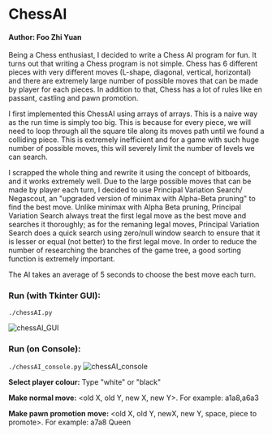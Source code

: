 # ChessAI

#### Author: **Foo Zhi Yuan**

Being a Chess enthusiast, I decided to write a Chess AI program for fun. It turns out that writing a Chess program is not simple. Chess has 6 different pieces with very different moves (L-shape, diagonal, vertical, horizontal) and there are extremely large number of possible moves that can be made by player for each pieces. In addition to that, Chess has a lot of rules like en passant, castling and pawn promotion.

I first implemented this ChessAI using arrays of arrays. This is a naive way as the run time is simply too big. This is because for every piece, we will need to loop through all the square tile along its moves path until we found a colliding piece. This is extremely inefficient and for a game with such huge number of possible moves, this will severely limit the number of levels we can search. 

I scrapped the whole thing and rewrite it using the concept of bitboards, and it works extremely well. Due to the large possible moves that can be made by player each turn, I decided to use Principal Variation Search/ Negascout, an "upgraded version of minimax with Alpha-Beta pruning" to find the best move. Unlike minimax with Alpha Beta pruning, Principal Variation Search always treat the first legal move as the best move and searches it thoroughly; as for the remaning legal moves, Principal Variation Search does a quick search using zero/null window search to ensure that it is lesser or equal (not better) to the first legal move. In order to reduce the number of researching the branches of the game tree, a good sorting function is extremely important. 

The AI takes an average of 5 seconds to choose the best move each turn.

### Run (with Tkinter GUI):

`./chessAI.py`

![chessAI_GUI](https://github.com/fzy1995/ChessAI/blob/master/chessAI_GUI.png)


### Run (on Console):
`./chessAI_console.py`
![chessAI_console](https://github.com/fzy1995/ChessAI/blob/master/chessAI_console.png)

**Select player colour:** Type "white" or "black"

**Make normal move:** <old X, old Y, new X, new Y>. For example: a1a8,a6a3

**Make pawn promotion move:** <old X, old Y, newX, new Y, space, piece to promote>. For example: a7a8 Queen

